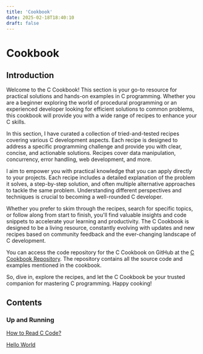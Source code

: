 ```yaml
---
title: 'Cookbook'
date: 2025-02-18T18:40:10
draft: false
---
```


# Cookbook

## Introduction

Welcome to the C Cookbook! This section is your go-to resource for practical solutions and hands-on examples in C programming. Whether you are a beginner exploring the world of procedural programming or an experienced developer looking for efficient solutions to common problems, this cookbook will provide you with a wide range of recipes to enhance your C skills.

In this section, I have curated a collection of tried-and-tested recipes covering various C development aspects. Each recipe is designed to address a specific programming challenge and provide you with clear, concise, and actionable solutions. Recipes cover data manipulation, concurrency, error handling, web development, and more.

I aim to empower you with practical knowledge that you can apply directly to your projects. Each recipe includes a detailed explanation of the problem it solves, a step-by-step solution, and often multiple alternative approaches to tackle the same problem. Understanding different perspectives and techniques is crucial to becoming a well-rounded C developer.

Whether you prefer to skim through the recipes, search for specific topics, or follow along from start to finish, you'll find valuable insights and code snippets to accelerate your learning and productivity. The C Cookbook is designed to be a living resource, constantly evolving with updates and new recipes based on community feedback and the ever-changing landscape of C development.

You can access the code repository for the C Cookbook on GitHub at the [C Cookbook Repository](https://github.com/organiclever/ayokoding/tree/main/contents/c-cookbook). The repository contains all the source code and examples mentioned in the cookbook.

So, dive in, explore the recipes, and let the C Cookbook be your trusted companion for mastering C programming. Happy cooking!

## Contents

### Up and Running

[How to Read C Code?](Cookbook%209f95a39c79534533a99c70cb0b7596dd/How%20to%20Read%20C%20Code%2090568dd79f4c495ba1b6be1795ec9112.md)

[Hello World](Cookbook%209f95a39c79534533a99c70cb0b7596dd/Hello%20World%205db42879aaa24385b71e3b174861fec0.md)
